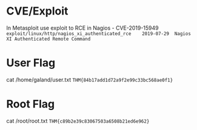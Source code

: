 # CVE/Exploit
In Metasploit use exploit to RCE in Nagios - CVE-2019-15949	
``exploit/linux/http/nagios_xi_authenticated_rce    2019-07-29  Nagios XI Authenticated Remote Command``


# User Flag
cat /home/galand/user.txt
``THM{84b17add1d72a9f2e99c33bc568ae0f1}``

# Root Flag
cat /root/root.txt
``THM{c89b2e39c83067503a6508b21ed6e962}``
